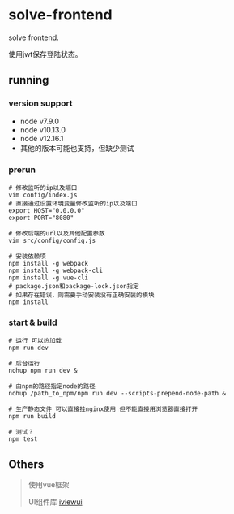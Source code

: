 # solve-frontend #

solve frontend.

使用jwt保存登陆状态。


running
--------------

### version support ###
* node v7.9.0
* node v10.13.0
* node v12.16.1
* 其他的版本可能也支持，但缺少测试

### prerun ###
```shell
# 修改监听的ip以及端口
vim config/index.js
# 直接通过设置环境变量修改监听的ip以及端口
export HOST="0.0.0.0"
export PORT="8080"

# 修改后端的url以及其他配置参数
vim src/config/config.js

# 安装依赖项 
npm install -g webpack
npm install -g webpack-cli
npm install -g vue-cli
# package.json和package-lock.json指定
# 如果存在错误，则需要手动安装没有正确安装的模块
npm install              
```

### start & build  ###
``` shell
# 运行 可以热加载
npm run dev

# 后台运行
nohup npm run dev &

# 由npm的路径指定node的路径
nohup /path_to_npm/npm run dev --scripts-prepend-node-path &

# 生产静态文件 可以直接挂nginx使用 但不能直接用浏览器直接打开
npm run build

# 测试？
npm test
```


Others
--------------

> 使用vue框架
> 
> UI组件库 [iviewui](https://www.iviewui.com/)

